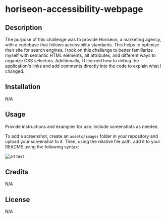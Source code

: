 # horiseon-accessibility-webpage

## Description

The purpose of this challenge was to provide Horiseon, a marketing agency, with a codebase that follows accessibility standards. This helps to optimize their site for search engines. I took on this challenge to better familiarize myself with semantic HTML elements, alt attributes, and different ways to organize CSS selectors. Additionally, I I learned how to debug the application's links and add comments directly into the code to explain what I changed.

## Installation

N/A

## Usage

Provide instructions and examples for use. Include screenshots as needed.

To add a screenshot, create an `assets/images` folder in your repository and upload your screenshot to it. Then, using the relative file path, add it to your README using the following syntax:

![alt text](assets/images/screenshot.png)

## Credits

N/A

## License

N/A
